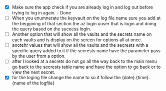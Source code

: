 - [x] Make sure the app check if you are already log in and log out before trying to log in again. - Done 
- [ ] When you enumnerate the keyvault on the log file name sure you add at the beggining of that section the az login uuser that is login and doing the query based on the suceess login. 
- [ ] Another option that will show all the vaults and the secrets name on each vaults and is display on the screen for options all at once. 
- [ ] anotehr values that will show all the vaults and the secrests with a specific query added to it if the secrests name have the parameter pass by the user from a option. 
- [ ] after I looked at a secrets do not go all the way back to the main menu go back to the secrests table name and have the option to go back or to view the next secret. 
- [x] for the loging file change the name to so it follow the {date}.{time}.{name of the logfile}